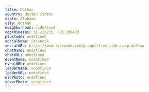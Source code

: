 ```yaml
---
title: Dothan
country: United States
state: Alabama
city: Dothan
neighborhood: undefined
coordinates: 31.223231, -85.390489
plusCode: undefined
socialName: Facebook
socialURL: https://www.facebook.com/groups/free.code.camp.dothan
chatName: undefined
chatURL: undefined
eventName: undefined
eventURL: undefined
leaderName: undefined
leaderURL: undefined
oldPhoto: undefined
coverPhoto: undefined
---
```

